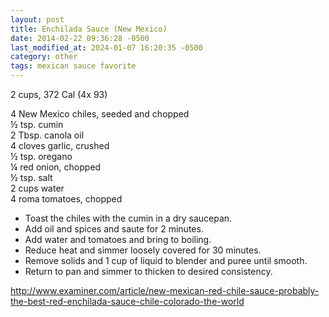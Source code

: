 ```yaml
---
layout: post
title: Enchilada Sauce (New Mexico)
date: 2014-02-22 09:36:28 -0500
last_modified_at: 2024-01-07 16:20:35 -0500
category: other
tags: mexican sauce favorite
---
```

2 cups, 372 Cal (4x 93)
  
4 New Mexico chiles, seeded and chopped  
½ tsp. cumin  
2 Tbsp. canola oil  
4 cloves garlic, crushed  
½ tsp. oregano  
¼ red onion, chopped  
½ tsp. salt  
2 cups water  
4 roma tomatoes, chopped  

* Toast the chiles with the cumin in a dry saucepan.
* Add oil and spices and saute for 2 minutes.
* Add water and tomatoes and bring to boiling.
* Reduce heat and simmer loosely covered for 30 minutes.
* Remove solids and 1 cup of liquid to blender and puree until smooth.
* Return to pan and simmer to thicken to desired consistency.

<http://www.examiner.com/article/new-mexican-red-chile-sauce-probably-the-best-red-enchilada-sauce-chile-colorado-the-world>
